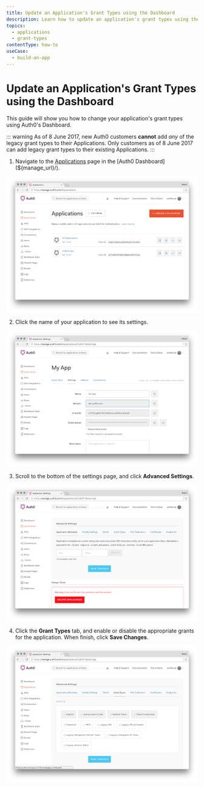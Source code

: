 ```yaml
---
title: Update an Application's Grant Types using the Dashboard
description: Learn how to update an application's grant types using the Auth0 Dashboard.
topics:
  - applications
  - grant-types
contentType: how-to
useCase:
  - build-an-app
---
```

# Update an Application's Grant Types using the Dashboard

This guide will show you how to change your application's grant types using Auth0's Dashboard.

::: warning
As of 8 June 2017, new Auth0 customers **cannot** add *any* of the legacy grant types to their Applications. Only customers as of 8 June 2017 can add legacy grant types to their existing Applications.
:::

1. Navigate to the [Applications](${manage_url}/#/applications) page in the [Auth0 Dashboard](${manage_url}/). 

![Auth0 Applications](/media/articles/clients/client-grant-types/clients.png)

2. Click the name of your application to see its settings.

![Auth0 Application Settings](/media/articles/clients/client-grant-types/client-settings.png)

3. Scroll to the bottom of the settings page, and click **Advanced Settings**.

![Auth0 Application Advanced Settings](/media/articles/clients/client-grant-types/client-advanced-settings.png)

4. Click the **Grant Types** tab, and enable or disable the appropriate grants for the application. When finish, click **Save Changes**.

![Auth0 Application Grant Types](/media/articles/clients/client-grant-types/grant-types.png)
